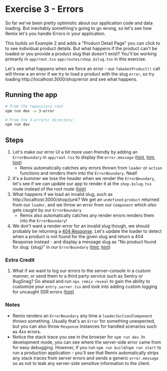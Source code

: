 # Exercise 3 - Errors

So far we've been pretty optimistic about our application code and data loading. But inevitably something's going to go wrong, so let's see how Remix let's you handle Errors in your application.

This builds on Example 2 and adds a "Product Detail Page" you can click to to see individual product details. But what happens if the product can't be loaded or you provide a product slug that doesn't exist? You'll be working primarily in `app/root.tsx` `app/routes/shop.$slug.tsx` in this exercise.

Let's see what happens when we force an error - our `fakeGetProduct()` call will throw a an error if we try to load a product with the slug `error`, so try loading http://localhost:3000/shop/error and see what happens.

## Running the app

```sh
# From the repository root
npm run dev -w 3-error

# From the 3-errors/ directory:
npm run dev
```

## Steps

1. Let's make our error UI a bit more user-friendly by adding an `ErrorBoundary` in `app/root.tsx` to display the `error.message` ([hint](https://remix.run/docs/en/main/route/error-boundary), [hint](https://remix.run/docs/en/main/hooks/use-route-error), [hint](https://remix.run/docs/en/main/guides/errors))
   - Remix automatically catches any errors thrown from `loader` or `action` functions and renders them into the `ErrorBoundary`. Neat!
2. It's a bummer we lose the header when we render the `ErrorBoundary`, let's see if we can update our app to render it at the `shop.$slug.tsx` route instead of the root route ([hint](https://remix.run/docs/en/main/guides/errors#nested-error-boundaries))
3. What happens if we load an invalid slug, such as http://localhost:3000/shop/junk? We get an `undefined` `product` returned from our `loader`, and we throw an error from our `Component` which _also_ gets caught by our `ErrorBoundary`
   - Remix also automatically catches any render errors renders them into the `ErrorBoundary`!
4. We don't want a render-error for an invalid slug though, we should probably be returning a [404 Response](https://developer.mozilla.org/en-US/docs/Web/HTTP/Status/404). Let's update the loader to detect when a product is not found for the given slug and return a 404 Response instead - and display a message slug as "No product found for slug: {slug}" in our `ErrorBoundary` ([hint](https://remix.run/docs/en/main/guides/not-found), [hint](https://remix.run/docs/en/main/utils/is-route-error-response))

### Extra Credit

1. What if we want to log our errors to the server-console in a custom manner, or send them to a third party service such as Sentry or BugSnag? Go ahead and run `npx remix reveal` to gain the ability to customize your `entry.server.tsx` and look into adding custom logging for uncaught SSR errors ([hint](https://remix.run/docs/en/main/file-conventions/entry.server#handleerror))

### Notes

- Remix renders an `ErrorBoundary` any time a `loader`/`action`/`Component` _throws_ something. Usually that's an `Error` for something unexpected, but you can also throw `Response` instances for handled scenarios such as 4xx errors.
- Notice the stack trace you see in the browser for `npm run dev`. In development mode, you can see where the server-side error came from for easy debugging. However, if you run `npm run build`/`npm run start` to run a production application - you'll see that Remix automatically strips any stack traces from server errors and sends a generic `error.message` so as not to leak any server-side sensitive information to the client.
